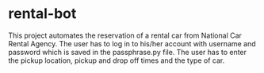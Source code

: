 # rental-bot
This project automates the reservation of a rental car from National Car Rental Agency. The user has to log in to his/her account with username and password which is saved in the passphrase.py file. The user has to enter the pickup location, pickup and drop off times and the type of car.
